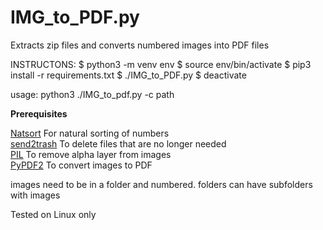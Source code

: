 # IMG_to_PDF.py

Extracts zip files and converts numbered images into PDF files

INSTRUCTONS:
$ python3 -m venv env
$ source env/bin/activate
$ pip3 install -r requirements.txt
$ ./IMG_to_PDF.py <path>
$ deactivate

usage: python3 ./IMG_to_pdf.py -c path

**Prerequisites**

[Natsort](https://pypi.org/project/natsort/) For natural sorting of numbers  
[send2trash](https://pypi.org/project/Send2Trash/) To delete files that are no longer needed  
[PIL](https://pillow.readthedocs.io/en/stable/) To remove alpha layer from images  
[PyPDF2](https://pypi.org/project/PyPDF2/) To convert images to PDF

images need to be in a folder and numbered. folders can have subfolders with images

Tested on Linux only
